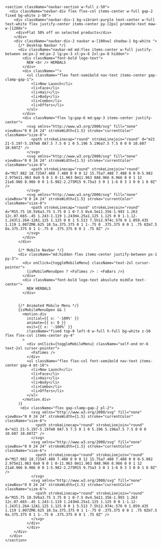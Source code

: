     <section className="navbar-section w-full z-50">
      <div className="navbar-div flex flex-col items-center w-full gap-2 fixed bg-white z-50">
        <div className="navbar-div-1 bg-vibrant-purple text-center w-full text-white flex justify-center items-center py-[2px] promote-text maw-w-[1280x">
         <div>Flat 50% off on selected products</div> 
        </div>
        <div className="navbar-div-2 navbar w-[100vw] shadow-1 bg-white ">
          {/* Desktop Navbar */}
          <div className="navbar-md md:flex items-center w-full justify-between sm:px-2 md:px-2 lg:px-3 xl:px-6 2xl:px-8 hidden">
            <div className="font-bold logo-text">
              NEW <br /> HERBALS
            </div>
            <div className="">
              <ul className="flex font-semibold nav-text items-center gap-clamp-gap-1">
                <li>New Launch</li>
                <li>Face</li>
                <li>Hair</li>
                <li>Body</li>
                <li>Combo</li>
                <li>Offers</li>
              </ul>
            </div>
            <div className="flex lg:gap-6 md:gap-3 items-center justify-center">
              <svg xmlns="http://www.w3.org/2000/svg" fill="none" viewBox="0 0 24 24" strokeWidth={1.5} stroke="currentColor" className="size-8">
                <path strokeLinecap="round" strokeLinejoin="round" d="m21 21-5.197-5.197m0 0A7.5 7.5 0 1 0 5.196 5.196a7.5 7.5 0 0 0 10.607 10.607Z" />
              </svg>
              <svg xmlns="http://www.w3.org/2000/svg" fill="none" viewBox="0 0 24 24" strokeWidth={1.5} stroke="currentColor" className="size-8">
                <path strokeLinecap="round" strokeLinejoin="round" d="M17.982 18.725A7.488 7.488 0 0 0 12 15.75a7.488 7.488 0 0 0-5.982 2.975m11.963 0a9 9 0 1 0-11.963 0m11.963 0A8.966 8.966 0 0 1 12 21a8.966 8.966 0 0 1-5.982-2.275M15 9.75a3 3 0 1 1-6 0 3 3 0 0 1 6 0Z" />
              </svg>
              <svg xmlns="http://www.w3.org/2000/svg" fill="none" viewBox="0 0 24 24" strokeWidth={1.5} stroke="currentColor" className="size-8">
                <path strokeLinecap="round" strokeLinejoin="round" d="M15.75 10.5V6a3.75 3.75 0 1 0-7.5 0v4.5m11.356-1.993 1.263 12c.07.665-.45 1.243-1.119 1.243H4.25a1.125 1.125 0 0 1-1.12-1.243l1.264-12A1.125 1.125 0 0 1 5.513 7.5h12.974c.576 0 1.059.435 1.119 1.007ZM8.625 10.5a.375.375 0 1 1-.75 0 .375.375 0 0 1 .75 0Zm7.5 0a.375.375 0 1 1-.75 0 .375.375 0 0 1 .75 0Z" />
              </svg>
            </div>
          </div>

          {/* Mobile Navbar */}
          <div className="md:hidden flex items-center justify-between px-1 py-3">
            <div onClick={toggleMobileMenu} className="text-2xl cursor-pointer">
              {isMobileMenuOpen ? <FaTimes /> : <FaBars />}
            </div>
            <div className="font-bold logo-text absolute middle text-center">
              NEW HERBALS
            </div>
         

          {/* Animated Mobile Menu */}
          {isMobileMenuOpen && (
            <motion.div
              initial={{ x: '-100%' }}
              animate={{ x: 0 }}
              exit={{ x: '-100%' }}
              className="fixed top-0 left-0 w-full h-full bg-white z-50 flex flex-col items-center py-4"
            >
              <div onClick={toggleMobileMenu} className="self-end mr-6 text-2xl cursor-pointer">
                <FaTimes />
              </div>
              <ul className="flex flex-col font-semibold nav-text items-center gap-4 mt-10">
                <li>New Launch</li>
                <li>Face</li>
                <li>Hair</li>
                <li>Body</li>
                <li>Combo</li>
                <li>Offers</li>
              </ul>
            </motion.div>
          )}
           <div className="flex gap-clamp-gap-2 pl-2">
                <svg xmlns="http://www.w3.org/2000/svg" fill="none" viewBox="0 0 24 24" strokeWidth={1.5} stroke="currentColor" className="size-6">
                  <path strokeLinecap="round" strokeLinejoin="round" d="m21 21-5.197-5.197m0 0A7.5 7.5 0 1 0 5.196 5.196a7.5 7.5 0 0 0 10.607 10.607Z" />
                </svg>
                <svg xmlns="http://www.w3.org/2000/svg" fill="none" viewBox="0 0 24 24" strokeWidth={1.5} stroke="currentColor" className="size-6">
                  <path strokeLinecap="round" strokeLinejoin="round" d="M17.982 18.725A7.488 7.488 0 0 0 12 15.75a7.488 7.488 0 0 0-5.982 2.975m11.963 0a9 9 0 1 0-11.963 0m11.963 0A8.966 8.966 0 0 1 12 21a8.966 8.966 0 0 1-5.982-2.275M15 9.75a3 3 0 1 1-6 0 3 3 0 0 1 6 0Z" />
                </svg>
                <svg xmlns="http://www.w3.org/2000/svg" fill="none" viewBox="0 0 24 24" strokeWidth={1.5} stroke="currentColor" className="size-6">
                  <path strokeLinecap="round" strokeLinejoin="round" d="M15.75 10.5V6a3.75 3.75 0 1 0-7.5 0v4.5m11.356-1.993 1.263 12c.07.665-.45 1.243-1.119 1.243H4.25a1.125 1.125 0 0 1-1.12-1.243l1.264-12A1.125 1.125 0 0 1 5.513 7.5h12.974c.576 0 1.059.435 1.119 1.007ZM8.625 10.5a.375.375 0 1 1-.75 0 .375.375 0 0 1 .75 0Zm7.5 0a.375.375 0 1 1-.75 0 .375.375 0 0 1 .75 0Z" />
                </svg>
              </div>
              </div>
        </div>
      </div>
    </section>